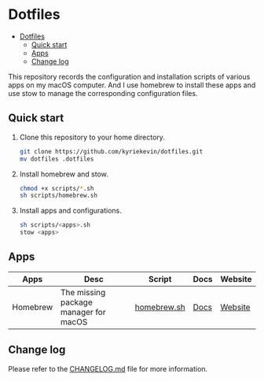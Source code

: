# Dotfiles

- [Dotfiles](#dotfiles)
  - [Quick start](#quick-start)
  - [Apps](#apps)
  - [Change log](#change-log)

This repository records the configuration and installation scripts of various apps on my macOS computer. And I use homebrew to install these apps and use stow to manage the corresponding configuration files.

## Quick start

1. Clone this repository to your home directory.

    ```bash
    git clone https://github.com/kyriekevin/dotfiles.git
    mv dotfiles .dotfiles
    ```

2. Install homebrew and stow.

    ```bash
    chmod +x scripts/*.sh
    sh scripts/homebrew.sh
    ```

3. Install apps and configurations.

    ```bash
    sh scripts/<apps>.sh
    stow <apps>
    ```

## Apps

| Apps | Desc | Script | Docs| Website |
| --- | --- | --- | --- | --- |
| Homebrew | The missing package manager for macOS | [homebrew.sh](./scripts/homebrew.sh) | [Docs](./docs/homebrew.md) | [Website](https://brew.sh/) |

## Change log

Please refer to the [CHANGELOG.md](CHANGELOG.md) file for more information.
